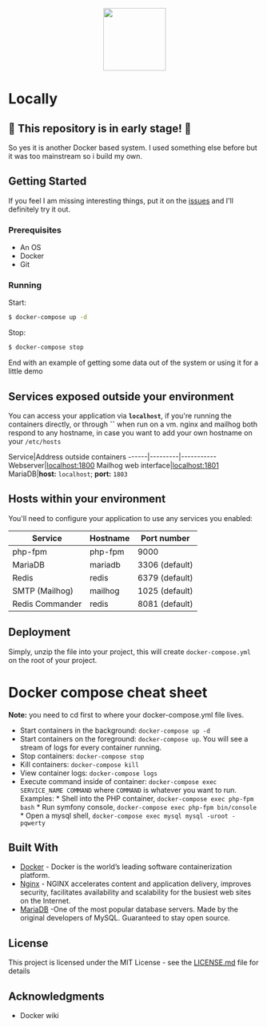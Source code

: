 <p align="center"> <img src="https://cdn.rawgit.com/MrGKanev/locally/master/img/server.svg" height="125"></p>

# Locally
## :construction: This repository is in early stage! :construction:
So yes it is another Docker based system. I used something else before but it was too mainstream so i build my own. 

## Getting Started
If you feel I am missing interesting things, put it on the [issues](https://github.com/mrgkanev/locally/issues) and I'll definitely try it out.


### Prerequisites

- An OS
- Docker
- Git


### Running

Start:

```bash
$ docker-compose up -d
```

Stop:

```bash
$ docker-compose stop
```



End with an example of getting some data out of the system or using it for a little demo

## Services exposed outside your environment ##

You can access your application via **`localhost`**, if you're running the containers directly, or through **``** when run on a vm. nginx and mailhog both respond to any hostname, in case you want to add your own hostname on your `/etc/hosts` 

Service|Address outside containers
------|---------|-----------
Webserver|[localhost:1800](http://localhost:1800)
Mailhog web interface|[localhost:1801](http://localhost:1801)
MariaDB|**host:** `localhost`; **port:** `1803`

## Hosts within your environment ##

You'll need to configure your application to use any services you enabled:

Service|Hostname|Port number
------|---------|-----------
php-fpm|php-fpm|9000
MariaDB|mariadb|3306 (default)
Redis|redis|6379 (default)
SMTP (Mailhog)|mailhog|1025 (default)
Redis Commander|redis|8081 (default)

## Deployment

Simply, unzip the file into your project, this will create `docker-compose.yml` on the root of your project.

# Docker compose cheat sheet #

**Note:** you need to cd first to where your docker-compose.yml file lives.

  * Start containers in the background: `docker-compose up -d`
  * Start containers on the foreground: `docker-compose up`. You will see a stream of logs for every container running.
  * Stop containers: `docker-compose stop`
  * Kill containers: `docker-compose kill`
  * View container logs: `docker-compose logs`
  * Execute command inside of container: `docker-compose exec SERVICE_NAME COMMAND` where `COMMAND` is whatever you want to run. Examples:
        * Shell into the PHP container, `docker-compose exec php-fpm bash`
        * Run symfony console, `docker-compose exec php-fpm bin/console`
        * Open a mysql shell, `docker-compose exec mysql mysql -uroot -pqwerty`

## Built With

* [Docker](https://www.docker.com/) - Docker is the world’s leading software containerization platform.
* [Nginx](https://www.nginx.com/) - NGINX accelerates content and application delivery, improves security, facilitates availability and scalability for the busiest web sites on the Internet.
* [MariaDB](https://mariadb.org/) -One of the most popular database servers. Made by the original developers of MySQL. Guaranteed to stay open source.

## License

This project is licensed under the MIT License - see the [LICENSE.md](LICENSE.md) file for details

## Acknowledgments

* Docker wiki
